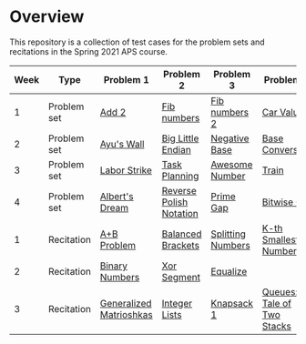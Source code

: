 # Overview

This repository is a collection of test cases for the problem sets and recitations in the Spring 2021 APS course.

| Week | Type | Problem 1 | Problem 2 | Problem 3 | Problem 4 | Problem 5 | Misc. Problems |
|-|-|-|-|-|-|-|-|
|1|Problem set|[Add 2](https://github.com/dsosd/nyu_cs480_aps/tree/feature/test_cases/ps01/add_2/test)|[Fib numbers](https://github.com/dsosd/nyu_cs480_aps/tree/feature/test_cases/ps01/fibonacci/test)|[Fib numbers 2](https://github.com/dsosd/nyu_cs480_aps/tree/feature/test_cases/ps01/fibonacci_2/test)|[Car Value](https://github.com/dsosd/nyu_cs480_aps/tree/feature/test_cases/ps01/car/test)|[Rod Sculpture](https://github.com/dsosd/nyu_cs480_aps/tree/feature/test_cases/ps01/rod/test)|[Add](https://github.com/dsosd/nyu_cs480_aps/tree/feature/test_cases/ps01/add/test)|
|2|Problem set|[Ayu's Wall](https://github.com/dsosd/nyu_cs480_aps/tree/feature/test_cases/ps02/wall/test)|[Big Little Endian](https://github.com/dsosd/nyu_cs480_aps/tree/feature/test_cases/ps02/endian/test)|[Negative Base](https://github.com/dsosd/nyu_cs480_aps/tree/feature/test_cases/ps02/negative/test)|[Base Conversion](https://github.com/dsosd/nyu_cs480_aps/tree/feature/test_cases/ps02/conversion/test)|[Chess Championship](https://github.com/dsosd/nyu_cs480_aps/tree/feature/test_cases/ps02/chess/test)||
|3|Problem set|[Labor Strike](https://github.com/dsosd/nyu_cs480_aps/tree/feature/test_cases/ps03/strike/test)|[Task Planning](https://github.com/dsosd/nyu_cs480_aps/tree/feature/test_cases/ps03/scheduling/test)|[Awesome Number](https://github.com/dsosd/nyu_cs480_aps/tree/feature/test_cases/ps03/prime/test)|[Train](https://github.com/dsosd/nyu_cs480_aps/tree/feature/test_cases/ps03/train/test)|[Stack Puzzle](https://github.com/dsosd/nyu_cs480_aps/tree/feature/test_cases/ps03/permutation/test)||
|4|Problem set|[Albert's Dream](https://github.com/dsosd/nyu_cs480_aps/tree/feature/test_cases/ps04/dictionary/test)|[Reverse Polish Notation](https://github.com/dsosd/nyu_cs480_aps/tree/feature/test_cases/ps04/postfix/test)|[Prime Gap](https://github.com/dsosd/nyu_cs480_aps/tree/feature/test_cases/ps04/prime/test)|[Bitwise Or](https://github.com/dsosd/nyu_cs480_aps/tree/feature/test_cases/ps04/or/test)|[Ferry](https://github.com/dsosd/nyu_cs480_aps/tree/feature/test_cases/ps04/ferry/test)||
|1|Recitation|[A+B Problem](https://github.com/dsosd/nyu_cs480_aps/tree/feature/test_cases/recit01/a_a_plus_b/test)|[Balanced Brackets](https://github.com/dsosd/nyu_cs480_aps/tree/feature/test_cases/recit01/b_brackets/test)|[Splitting Numbers](https://github.com/dsosd/nyu_cs480_aps/tree/feature/test_cases/recit01/c_split/test)|[K-th Smallest Number](https://github.com/dsosd/nyu_cs480_aps/tree/feature/test_cases/recit01/d_smallest/test)|||
|2|Recitation|[Binary Numbers](https://github.com/dsosd/nyu_cs480_aps/tree/feature/test_cases/recit02/a_consecutive/test)|[Xor Segment](https://github.com/dsosd/nyu_cs480_aps/tree/feature/test_cases/recit02/b_xor/test)|[Equalize](https://github.com/dsosd/nyu_cs480_aps/tree/feature/test_cases/recit02/c_match/test)||||
|3|Recitation|[Generalized Matrioshkas](https://github.com/dsosd/nyu_cs480_aps/tree/feature/test_cases/recit03/a_general/test)|[Integer Lists](https://github.com/dsosd/nyu_cs480_aps/tree/feature/test_cases/recit03/b_rainbow/test)|[Knapsack 1](https://github.com/dsosd/nyu_cs480_aps/tree/feature/test_cases/recit03/c_knapsack/test)|[Queues: A Tale of Two Stacks](https://github.com/dsosd/nyu_cs480_aps/tree/feature/test_cases/recit03/d_queue/test)|||
